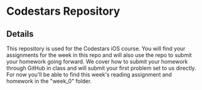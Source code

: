 # Codestars Repository

## Details
This repository is used for the Codestars iOS course. You will find your assignments for the week in this repo and will also use the repo to submit your homework going forward. We cover how to submit your homework through GitHub in class and will submit your first problem set to us directly. For now you'll be able to find this week's reading assignment and homework in the "week_0" folder.
